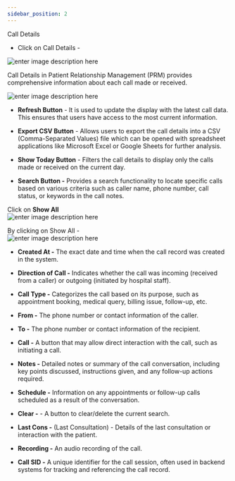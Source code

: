 ```yaml
---
sidebar_position: 2
---
```




Call Details

- Click on Call Details -

![enter image description
here](https://res.cloudinary.com/teleopdassets/image/upload/v1717066654/Screenshot_2024-05-30_162532_kszpdt.png)

Call Details in Patient Relationship Management (PRM) provides comprehensive
information about each call made or received.

![enter image description
here](https://res.cloudinary.com/teleopdassets/image/upload/v1717067217/Screenshot_2024-05-30_164131_ge1zyd.png)

- **Refresh Button** \- It is used to update the display with the latest call data. This ensures that users have access to the most current information.

- **Export CSV Button** \- Allows users to export the call details into a CSV (Comma-Separated Values) file which can be opened with spreadsheet applications like Microsoft Excel or Google Sheets for further analysis.

- **Show Today Button** \- Filters the call details to display only the calls made or received on the current day.

- **Search Button -** Provides a search functionality to locate specific calls based on various criteria such as caller name, phone number, call status, or keywords in the call notes.

Click on **Show All**  
![enter image description
here](https://res.cloudinary.com/teleopdassets/image/upload/v1717152173/Screenshot_2024-05-31_161733_xm5n6k.png)

By clicking on Show All -  
![enter image description
here](https://res.cloudinary.com/teleopdassets/image/upload/v1717068120/Screenshot_2024-05-30_165641_jmgxox.png)

- **Created At -** The exact date and time when the call record was created in the system.

- **Direction of Call -** Indicates whether the call was incoming (received from a caller) or outgoing (initiated by hospital staff).

- **Call Type -** Categorizes the call based on its purpose, such as appointment booking, medical query, billing issue, follow-up, etc.

- **From -** The phone number or contact information of the caller.

- **To -** The phone number or contact information of the recipient.

- **Call -** A button that may allow direct interaction with the call, such as initiating a call.

- **Notes -** Detailed notes or summary of the call conversation, including key points discussed, instructions given, and any follow-up actions required.

- **Schedule -** Information on any appointments or follow-up calls scheduled as a result of the conversation.

- **Clear -** \- A button to clear/delete the current search.

- **Last Cons -** (Last Consultation) - Details of the last consultation or interaction with the patient.

- **Recording -** An audio recording of the call.

- **Call SID -** A unique identifier for the call session, often used in backend systems for tracking and referencing the call record.
